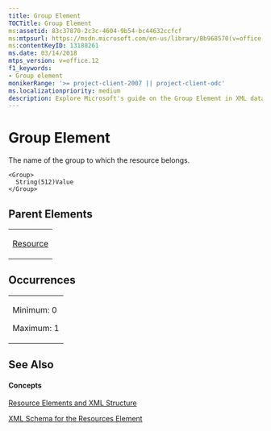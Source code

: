 ```yaml
---
title: Group Element
TOCTitle: Group Element
ms:assetid: 83c37870-2c3c-4604-9b54-bc44632ccfcf
ms:mtpsurl: https://msdn.microsoft.com/en-us/library/Bb968570(v=office.12)
ms:contentKeyID: 13188261
ms.date: 03/14/2018
mtps_version: v=office.12
f1_keywords:
- Group element
monikerRange: '>= project-client-2007 || project-client-odc'
ms.localizationpriority: medium
description: Explore Microsoft's guide on the Group Element in XML data interchange. Learn about its role, occurrences, and relation to resource elements.
---
```


# Group Element




The name of the group to which the resource belongs.

    <Group>
      String(512)Value
    </Group>

## Parent Elements

<table>
<colgroup>
<col style="width: 100%" />
</colgroup>
<tbody>
<tr class="odd">
<td><p><a href="resource-element.md">Resource</a></p></td>
</tr>
</tbody>
</table>

## Occurrences

<table>
<colgroup>
<col style="width: 100%" />
</colgroup>
<tbody>
<tr class="odd">
<td><p>Minimum: 0</p>
<p>Maximum: 1</p></td>
</tr>
</tbody>
</table>

## See Also

#### Concepts

[Resource Elements and XML Structure](resource-elements-and-xml-structure.md)

[XML Schema for the Resources Element](xml-schema-for-the-resources-element.md)

